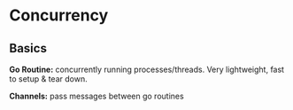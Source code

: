 # Concurrency

## Basics

**Go Routine:** concurrently running processes/threads. Very lightweight, fast to setup & tear down.

**Channels:** pass messages between go routines

